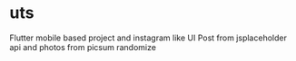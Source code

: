 # uts

Flutter mobile based project and instagram like UI
Post from jsplaceholder api and photos from picsum randomize
